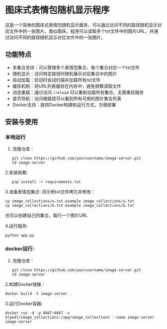 # 图床式表情包随机显示程序

这是一个简单的图床式表情包随机显示服务，可以通过访问不同的路径随机显示对应文件中的一张图片。类似图床，程序可以读取多个txt文件中的图片URL，并通过访问不同的路径随机显示对应文件中的一张图片。

## 功能特点

- 多集合支持：可以管理多个表情包集合，每个集合对应一个txt文件
- 随机显示：访问特定路径时随机展示对应集合中的图片
- 自动加载：启动时自动扫描并加载所有txt文件
- 缓存机制：将URL列表缓存在内存中，避免频繁读取文件
- 动态重载：通过访问 `/reload` 可以重新加载所有集合，无需重启服务
- 首页导航：访问根路径可以看到所有可用的图片集合列表
- Docker支持：提供Docker构建和运行方式，方便部署

## 安装与使用

### 本地运行

1. 克隆仓库：
```
   git clone https://github.com/yourusername/image-server.git
   cd image-server
```
2.安装依赖:
```
   pip install -r requirements.txt
```
3.准备表情包集合:
将示例txt文件拷贝并修改：
```
cp image_collections/a.txt.example image_collections/a.txt
cp image_collections/b.txt.example image_collections/b.txt
```

也可以创建自己的集合，每行一个图片URL

4.运行服务:
```
python app.py

```
### docker运行:
1. 克隆仓库：
```
   git clone https://github.com/yourusername/image-server.git
   cd image-server
```
2.构建Docker镜像：
```
docker build -t image-server .
```
3.运行Docker容器:
```
docker run -d -p 6667:6667 -v $(pwd)/image_collections:/app/image_collections --name image-server image-server
```

